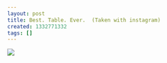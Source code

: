 ```yaml
---
layout: post
title: Best. Table. Ever.  (Taken with instagram)
created: 1332771332
tags: []
---
```

![](http://25.media.tumblr.com/tumblr_m1hwxwDx0w1rsr8w3o1_500.jpg)


